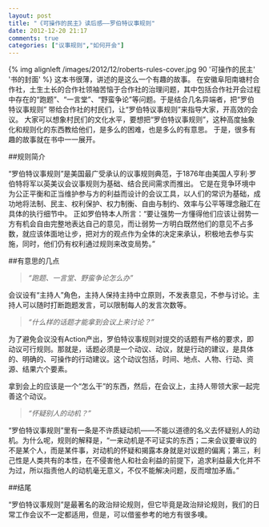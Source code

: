 ```yaml
---
layout: post
title: "《可操作的民主》读后感——罗伯特议事规则"
date: 2012-12-20 21:17
comments: true
categories: ["议事规则","如何开会"]
---
```

{% img alignleft /images/2012/12/roberts-rules-cover.jpg  90  '可操作的民主' '书的封面' %}
这本书很薄，讲述的是这么一个有趣的故事。
在安徽阜阳南塘村合作社，土生土长的合作社领袖苦恼于合作社的治理问题，其中包括合作社开会过程中存在的“跑题”、“一言堂”、“野蛮争论”等问题。于是结合几名异端者，把“罗伯特议事规则” 带给合作社的村民们，让“罗伯特议事规则”来指导大家，开高效的会议。
大家可以想象村民们的文化水平，要想把“罗伯特议事规则”，这种高度抽象化和规则化的东西教给他们，是多么的困难，也是多么的有意思。
于是，很多有趣的故事就在书中一一展开。          

##规则简介

“罗伯特议事规则”是美国最广受承认的议事规则典范，于1876年由美国人亨利·罗伯特将军以英美议会议事规则为基础、结合民间需求而推出。
它是在竞争环境中为公正平衡和正当维护参与方的利益而设计的会议工具，以人们的常识为基础，成功地将法制、民主、权利保护、权力制衡、自由与制约、效率与公平等理念融汇在具体的执行细节中。
正如罗伯特本人所言：“要让强势一方懂得他们应该让弱势一方有机会自由完整地表达自己的意见，而让弱势一方明白既然他们的意见不占多数，就应该体面地让步，把对方的观点作为全体的决定来承认，积极地去参与实施，同时，他们仍有权利通过规则来改变局势。”

##有意思的几点

>_“跑题、一言堂、野蛮争论怎么办”_

会议设有“主持人”角色，主持人保持主持中立原则，不发表意见，不参与讨论。主持人可以随时打断跑题发言，可以限制每人的发言次数等。

>_“什么样的话题才能拿到会议上来讨论？”_

为了避免会议没有Action产出，罗伯特议事规则对提交的话题有严格的要求，即动议可行规则。那就是，话题必须是一个动议、动议，就是行动的建议，是具体的、明确的、可操作的行动建议。这个动议包括，时间、地点、人物、行动、资源、结果六个要素。

拿到会上的应该是一个“怎么干”的东西，然后，在会议上，主持人带领大家一起完善这个动议。

>_“怀疑别人的动机？”_

“罗伯特议事规则”里有一条是不许质疑动机——不能以道德的名义去怀疑别人的动机。为什么呢，规则的解释是，“一来动机是不可证实的东西；二来会议要审议的不是某个人，而是某件事，对动机的怀疑和揭露本身就是对议题的偏离；第三，利己性是人类共有的本性，在不侵害他人和社会利益的前提下，追求利益最大化并不为过，所以指责他人的动机毫无意义，不仅不能解决问题，反而增加矛盾。”

##结尾

“罗伯特议事规则”是最著名的政治辩论规则，但它毕竟是政治辩论规则，我们的日常工作会议不一定都适用，但是，可以借鉴参考的地方有很多噢。
